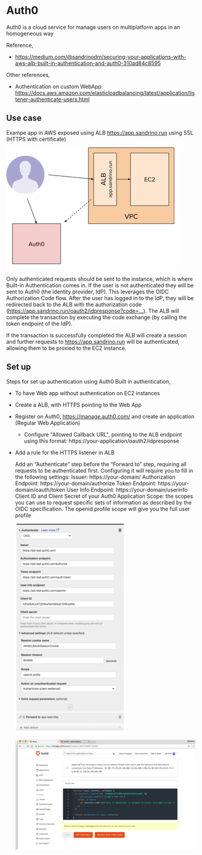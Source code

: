 # Auth0

Auth0 is a cloud service for manage users on multiplatform apps in an homogeneous way

Reference,
- https://medium.com/@sandrinodm/securing-your-applications-with-aws-alb-built-in-authentication-and-auth0-310ad84c8595


Other references,
- Authentication on custom WebApp: https://docs.aws.amazon.com/elasticloadbalancing/latest/application/listener-authenticate-users.html


## Use case
Exampe app in AWS exposed using ALB https://app.sandrino.run using SSL (HTTPS with certificate)

![Use case](./imgs/auth01.png)

Only authenticated requests should be sent to the instance, which is where Built-in Authentication comes in. If the user is not authenticated they will be sent to Auth0 (the identity provider, IdP). This leverages the OIDC Authorization Code flow. After the user has logged in to the IdP, they will be redirected back to the ALB with the authorization code (https://app.sandrino.run/oauth2/idpresponse?code=…). The ALB will complete the transaction by executing the code exchange (by calling the token endpoint of the IdP).

If the transaction is successfully completed the ALB will create a session and further requests to https://app.sandrino.run will be authenticated, allowing them to be proxied to the EC2 instance.

## Set up 

Steps for set up authentication using Auth0 Built in authentication,
- To have Web app without authentication on EC2 instances
- Create a ALB, with HTTPS pointing to the Web App
- Register on Auth0, https://manage.auth0.com/ and create an application (Regular Web Application)
  -  Configure "Allowed Callback URL", pointing to the ALB endpoint using this format: https://your-application/oauth2/idpresponse
- Add a rule for the HTTPS listener in ALB

  Add an “Authenticate” step before the “Forward to” step, requiring all requests to be authenticated first. Configuring it will require you to fill in the following settings:
    Issuer: https://your-domain/
    Authorization Endpoint: https://your-domain/authorize
    Token Endpoint: https://your-domain/oauth/token
    User Info Endpoint: https://your-domain/userinfo
    Client ID and Client Secret of your Auth0 Application
    Scope: the scopes you can use to request specific sets of information as described by the OIDC specification. The openid profile scope will give you the full user profile

    ![ALB configuration](./imgs/auth02.png)

    ![Authorization](./imgs/auth03.png)